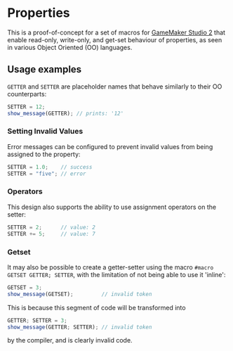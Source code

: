 # Properties

This is a proof-of-concept for a set of macros for [GameMaker Studio 2](https://www.yoyogames.com/gamemaker) that enable read-only, write-only, and get-set behaviour of properties, as seen in various Object Oriented (OO) languages.

## Usage examples

`GETTER` and `SETTER` are placeholder names that behave similarly to their OO counterparts:

```js
SETTER = 12;
show_message(GETTER); // prints: '12'
```

### Setting Invalid Values

Error messages can be configured to prevent invalid values from being assigned to the property:

```js
SETTER = 1.0;    // success
SETTER = "five"; // error
```

### Operators

This design also supports the ability to use assignment operators on the setter:

```js
SETTER = 2;      // value: 2
SETTER += 5;     // value: 7
```

### Getset

It may also be possible to create a getter-setter using the macro `#macro GETSET GETTER; SETTER`, with the limitation of not being able to use it 'inline':

```js
GETSET = 3;
show_message(GETSET);         // invalid token
```

This is because this segment of code will be transformed into

```js
GETTER; SETTER = 3;
show_message(GETTER; SETTER); // invalid token
```

by the compiler, and is clearly invalid code.